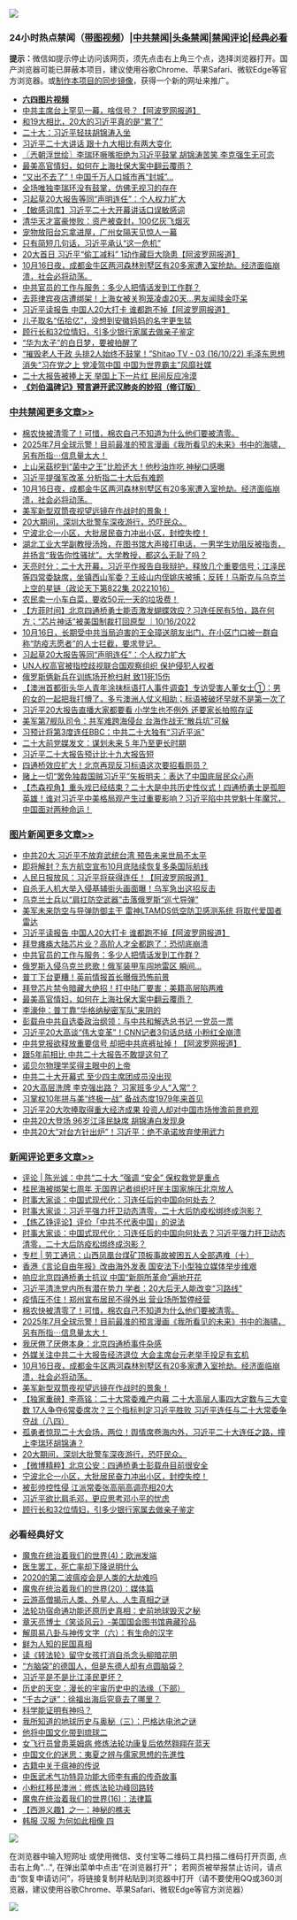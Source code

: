 ![](https://raw.githubusercontent.com/jsvpn/jsproxy/dev/64photo/fqnews-qr.jpg)

<div id="tt">
<h3>24小时热点禁闻（<a href="https://aaa.v2dns.tk/?QAjUl=BgRp5UNKRn&T5Vk=fPVH&Q59Ab=WxGE" target="_blank">带图视频</a>）|<a href="#%E4%B8%AD%E5%85%B1%E7%A6%81%E9%97%BB%E6%9B%B4%E5%A4%9A%E6%96%87%E7%AB%A0">中共禁闻</a>|<a href="#%E5%9B%BE%E7%89%87%E6%96%B0%E9%97%BB%E6%9B%B4%E5%A4%9A%E6%96%87%E7%AB%A0">头条禁闻</a>|<a href="#%E6%96%B0%E9%97%BB%E8%AF%84%E8%AE%BA%E6%9B%B4%E5%A4%9A%E6%96%87%E7%AB%A0">禁闻评论|<a href="#%E5%BF%85%E7%9C%8B%E7%BB%8F%E5%85%B8%E5%A5%BD%E6%96%87">经典必看</a></h3>
<div><b>提示：</b>微信如提示停止访问该网页，须先点击右上角三个点，选择浏览器打开。国产浏览器可能已屏蔽本项目，建议使用谷歌Chrome、苹果Safari、微软Edge等官方浏览器。或<a href="%E5%88%B6%E4%BD%9Cgit%E7%A6%81%E9%97%BB%E9%95%9C%E5%83%8F.md">制作本项目的同步镜像</a>，获得一个新的网址来推广。</div>
<ul>
<li><b><a href="http://d2.v2rss.gq/64.mp4" target="_blank">六四图片视频</a></b></li>
<li><a href="/cnnews/20221017/1798279.md">中共主席台上罕见一幕，啥信号？【阿波罗网报道】</a></li>
<li><a href="/cnnews/20221017/1798108.md">和19大相比，20大的习近平真的是“累了”</a></li>
<li><a href="/headline/20221017/1798158.md">二十大：习近平轻扶胡锦涛入坐</a></li>
<li><a href="/cnnews/20221017/1798148.md">习近平二十大讲话 跟十九大相比有两大变化</a></li>
<li><a href="/ssgc/20221017/1798273.md">〖兲朝浮世绘〗李瑞环噘嘴拒绝为习近平鼓掌 胡锦涛苦笑 李克强生无可恋</a></li>
<li><a href="/topimagenews/20221017/1798277.md">最美高官情妇，如何在上海社保大案中翻云覆雨？</a></li>
<li><a href="/cnnews/20221017/1798383.md">“又出不去了”！中国千万人口城市再“封城”…</a></li>
<li><a href="/sohnews/20221017/1798116.md">全场唯独李瑞环没有鼓掌，仿佛无视习的存在</a></li>
<li><a href="/cbnews/20221017/1798134.md">习起草20大报告等同“声明连任”：个人权力扩大</a></li>
<li><a href="/baitai/20221017/1798338.md">【敏感词库】习近平二十大开幕讲话口误敏感词</a></li>
<li><a href="/cnnews/20221017/1798298.md">清华天才富豪惨败：资产被查封，100亿灰飞烟灭</a></li>
<li><a href="/cnnews/20221017/1798170.md">宠物放阳台忘拿进屋，广州女隔天见惊人一幕</a></li>
<li><a href="/cnnews/20221017/1798106.md">只有简短几句话，习近平承认“这一危机”</a></li>
<li><a href="/cnnews/20221017/1798285.md">20大首日 习近平“偷工减料” 1动作藏巨大隐患【阿波罗网报道】</a></li>
<li><a href="/comments/20221017/1798316.md">10月16日夜，成都金牛区两河森林别墅区有20多家遭入室抢劫。经济面临崩溃，社会必将动荡。</a></li>
<li><a href="/topimagenews/20221017/1798296.md">中共官员的工作与服务：多少人把情话发到工作群？</a></li>
<li><a href="/cnnews/20221017/1798398.md">去菲律宾夜店遭绑架！上海女被关狗笼凌虐20天…男友闻赎金吓呆</a></li>
<li><a href="/topimagenews/20221017/1798314.md">习近平读报告 中国人20大打卡 谁都跑不掉【阿波罗网报道】</a></li>
<li><a href="/cnnews/20221017/1798171.md">儿子取名“伍拾亿”，没想到安徽妈妈的名字更生猛</a></li>
<li><a href="/comments/20221017/1798236.md">顾行长和32位情妇，引多少银行家属去做亲子鉴定</a></li>
<li><a href="/finance/20221017/1798163.md">“华为太子”的白日梦，要被拍醒了</a></li>
<li><a href="/sohnews/20221017/1798121.md">“摧毁老人干政 头排2人始终不鼓掌！”Shitao TV - 03 (16/10/22) 毛泽东思想消失“习在党之上 党凌驾中国 中国为世界霸主”风靡社媒</a></li>
<li><a href="/headline/20221017/1798364.md">二十大报告被捧上天 举国上下一片红 民间反应冷漠</a></li>
<li><b><a href="/comments/20200207/1272816.md" target="_blank">《刘伯温碑记》预言避开武汉肺炎的妙招（修订版）</a></b></li>
</ul>
</div>

<div class="catlist">
<h3><a href="/cbnews/" target="_blank">中共禁闻</a><span><a href="/cbnews/" target="_blank" rel="nofollow">更多文章>></a></span></h3>
<ul>
<li><a href="/comments/20221017/1798415.md" target="_blank">棉农快被清零了！可惜，棉农自己不知道为什么他们要被清零。</a></li>
<li><a href="/comments/20221017/1798407.md" target="_blank">2025年7月全球示警！目前最准的预言漫画《我所看见的未来》书中的海啸，另有所指⋯信息量太大！</a></li>
<li><a href="/cbnews/20221017/1798405.md" target="_blank">上山采菇挖到“菌中之王”比脸还大！他秒油炸吃 神秘口感曝</a></li>
<li><a href="/cbnews/20221017/1798374.md" target="_blank">习近平提强军改革 分析指二十大后有难题</a></li>
<li><a href="/comments/20221017/1798316.md" target="_blank">10月16日夜，成都金牛区两河森林别墅区有20多家遭入室抢劫。经济面临崩溃，社会必将动荡。</a></li>
<li><a href="/comments/20221017/1798311.md" target="_blank">美军新型双筒夜视望远镜在作战时的景象！</a></li>
<li><a href="/comments/20221017/1798274.md" target="_blank">20大期间，深圳大批警车深夜游行，恐吓民众。</a></li>
<li><a href="/comments/20221017/1798261.md" target="_blank">宁波北仑一小区，大批居民奋力冲出小区，封控失控！</a></li>
<li><a href="/comments/20221017/1798224.md" target="_blank">湖北工业大学副教授汤玲，在图书馆大声接打电话，一男学生劝阻反被指责，并扬言“我告你性骚扰”。大学教授，都这么无耻了吗？</a></li>
<li><a href="/cbnews/20221017/1798223.md" target="_blank">天亮时分：二十大开幕，习近平作报告自我辩护，释放几个重要信号；江泽民等四常委缺席，坐镇西山军委？王岐山内侄姚庆被捕；反转！马斯克与乌克兰上空的星链（政论天下第822集 20221016）</a></li>
<li><a href="/comments/20221017/1798194.md" target="_blank">农民卖一小车白菜，要收50元一天的垃圾费！</a></li>
<li><a href="/comments/20221017/1798164.md" target="_blank">【方菲时间】北京四通桥勇士能否激发蝴蝶效应？习连任民有5怕，路在何方；“芯片神话”被美国制裁打回原型 ｜10/16/2022</a></li>
<li><a href="/comments/20221017/1798150.md" target="_blank">10月16日，长期受中共当局迫害的王全璋送朋友出门，在小区门口被一群自称“防疫志愿者”的人士拦截，要求登记。</a></li>
<li><a href="/cbnews/20221017/1798134.md" target="_blank">习起草20大报告等同“声明连任”：个人权力扩大</a></li>
<li><a href="/cbnews/20221017/1798123.md" target="_blank">UN人权高官被指控歧视联合国观察组织 保护侵犯人权者</a></li>
<li><a href="/cbnews/20221017/1798122.md" target="_blank">俄罗斯俩新兵在训练场开枪扫射 致11死15伤</a></li>
<li><a href="/cbnews/20221016/1797952.md" target="_blank">【澳洲首都街头华人青年涂抹标语打人事件调查】专访受害人董女士①：男的女的一起把我打懵了，多亏澳洲人仗义相助；标语被破坏早就不是第一次了</a></li>
<li><a href="/cbnews/20221016/1798077.md" target="_blank">习近平20大报告直播大家都要看 小学生也不例外 还要家长拍照存证</a></li>
<li><a href="/cbnews/20221016/1798068.md" target="_blank">美军第7舰队司令：共军难跨海侵台 台海作战无“散兵坑”可躲</a></li>
<li><a href="/cbnews/20221016/1797982.md" target="_blank">习预计将第3度连任BBC：中共二十大独有“习近平派”</a></li>
<li><a href="/cbnews/20221016/1797967.md" target="_blank">二十大前党媒发文：谋划未来 5 年乃至更长时期</a></li>
<li><a href="/cbnews/20221016/1797935.md" target="_blank">习近平二十大报告预计比十九大报告短</a></li>
<li><a href="/cbnews/20221016/1797934.md" target="_blank">四通桥效应扩大！北京再现反习标语这次要招看厕员？</a></li>
<li><a href="/cbnews/20221016/1797918.md" target="_blank">赌上一切“罢免独裁国贼习近平”矢板明夫：表达了中国底层民众心声</a></li>
<li><a href="/comments/20221016/1797900.md" target="_blank">【杰森视角】重头戏已经结束？二十大是中共历史性仪式！四通桥勇士是孤胆英雄！谁对习近平中美格局观产生过重要影响？习近平陷中共党魁十年魔咒，中国面对两种命运！</a></li>

</ul>
</div>
<div class="catlist">
<h3><a href="/topimagenews/" target="_blank">图片新闻</a><span><a href="/topimagenews/" target="_blank" rel="nofollow">更多文章>></a></span></h3>
<ul>
<li><a href="/topimagenews/20221017/1798467.md" target="_blank">中共20大 习近平不放弃武统台湾 预告未来世局不太平</a></li>
<li><a href="/topimagenews/20221017/1798466.md" target="_blank">即将解封？东方航空宣布10月底陆续恢复多条国际航线</a></li>
<li><a href="/topimagenews/20221017/1798465.md" target="_blank">人民日报放风：习近平将获得连任！【阿波罗网报道】</a></li>
<li><a href="/topimagenews/20221017/1798429.md" target="_blank">自杀无人机大举入侵基辅街头画面曝！乌军急出这招反击</a></li>
<li><a href="/topimagenews/20221017/1798373.md" target="_blank">乌克兰士兵以“肩扛防空武器”击落俄罗斯“巡弋导弹”</a></li>
<li><a href="/topimagenews/20221017/1798372.md" target="_blank">美军未来防空与导弹防御主干 雷神LTAMDS低空防卫感测系统 将取代爱国者雷达</a></li>
<li><a href="/topimagenews/20221017/1798314.md" target="_blank">习近平读报告 中国人20大打卡 谁都跑不掉【阿波罗网报道】</a></li>
<li><a href="/topimagenews/20221017/1798310.md" target="_blank">拜登瘫痪大陆芯片业？高阶人才全都跑了：恐彻底崩溃</a></li>
<li><a href="/topimagenews/20221017/1798296.md" target="_blank">中共官员的工作与服务：多少人把情话发到工作群？</a></li>
<li><a href="/topimagenews/20221017/1798288.md" target="_blank">俄罗斯入侵乌克兰悲歌！俄军装甲车闯地雷区 瞬间…</a></li>
<li><a href="/topimagenews/20221017/1798281.md" target="_blank">普丁下台更糟！英前情报首长曝俄恐怖前景</a></li>
<li><a href="/topimagenews/20221017/1798278.md" target="_blank">拜登芯片禁令暗藏大绝招！打中陆厂要害：美籍高层陷两难</a></li>
<li><a href="/topimagenews/20221017/1798277.md" target="_blank">最美高官情妇，如何在上海社保大案中翻云覆雨？</a></li>
<li><a href="/topimagenews/20221017/1798225.md" target="_blank">李濠仲：普丁靠“华格纳秘密军队”来阴的</a></li>
<li><a href="/topimagenews/20221016/1798098.md" target="_blank">彭载舟中共自选委政治纲领：与中共和解选总书记 一党员一票</a></li>
<li><a href="/topimagenews/20221016/1798094.md" target="_blank">习近平20大高谈“伟大变革”！CNN记者3句话总结 小粉红全崩溃</a></li>
<li><a href="/topimagenews/20221016/1798086.md" target="_blank">中共党报欲释放重要信号 却把中共底裤扯掉！【阿波罗网报道】</a></li>
<li><a href="/topimagenews/20221016/1798005.md" target="_blank">跟5年前相比 中共二十大报告不敢提这句了</a></li>
<li><a href="/topimagenews/20221016/1797994.md" target="_blank">诺贝尔物理学奖得主眼中的上帝</a></li>
<li><a href="/topimagenews/20221016/1797985.md" target="_blank">中共二十大开幕式 至少四主席团成员没出现</a></li>
<li><a href="/topimagenews/20221016/1797984.md" target="_blank">20大高层洗牌 李克强出路？ 习家班多少人“入常”？</a></li>
<li><a href="/topimagenews/20221016/1797981.md" target="_blank">习掌权10年拼与美“终极一战” 备战态度1979年来首见</a></li>
<li><a href="/topimagenews/20221016/1797980.md" target="_blank">习近平20大吹捧取得重大经济成果 投资人却对中国市场惨澹前景悲观</a></li>
<li><a href="/topimagenews/20221016/1797966.md" target="_blank">中共20大登场 96岁江泽民缺席 胡锦涛白发现身</a></li>
<li><a href="/topimagenews/20221016/1797965.md" target="_blank">中共20大“对台方针出炉”！习近平：绝不承诺放弃使用武力</a></li>

</ul>
</div>
<div class="catlist">
<h3><a href="/comments/" target="_blank">新闻评论</a><span><a href="/comments/" target="_blank" rel="nofollow">更多文章>></a></span></h3>
<ul>
<li><a href="/comments/20221017/1798500.md" target="_blank">评论 | 陈光诚：中共“二十大 ”强调 “安全” 保权救党是重点</a></li>
<li><a href="/comments/20221017/1798499.md" target="_blank">桂民海被绑架七周年 无国界记者组织吁民主国家施压北京放人</a></li>
<li><a href="/comments/20221017/1798483.md" target="_blank">时事大家谈：中国式现代化：习连任后的中国向何处去？</a></li>
<li><a href="/comments/20221017/1798482.md" target="_blank">时事大家谈：习近平强力扞卫动态清零，二十大后防疫松绑终成泡影？</a></li>
<li><a href="/comments/20221017/1798481.md" target="_blank">【练乙铮评论】评价「中共不代表中国」的说法</a></li>
<li><a href="/comments/20221017/1798469.md" target="_blank">时事大家谈：中国式现代化：习连任后的中国向何处去？习近平强力扞卫动态清零，二十大后防疫松绑终成泡影？</a></li>
<li><a href="/comments/20221017/1798468.md" target="_blank">专栏 | 劳工通讯：山西凤凰台煤矿顶板事故被困五人全部遇难（十）</a></li>
<li><a href="/comments/20221017/1798445.md" target="_blank">香港《言论自由年报》改由海外发表 国安法下小型独立媒体举步维艰</a></li>
<li><a href="/comments/20221017/1798420.md" target="_blank">响应北京四通桥勇士抗议 中国“新厕所革命”遍地开花</a></li>
<li><a href="/comments/20221017/1798419.md" target="_blank">习近平清洗党内所有潜在势力 学者：20大后无人能改变“习路线”</a></li>
<li><a href="/comments/20221017/1798418.md" target="_blank">疫情压不住！郑州宣布居民不得外出 营业场所暂停经营</a></li>
<li><a href="/comments/20221017/1798415.md" target="_blank">棉农快被清零了！可惜，棉农自己不知道为什么他们要被清零。</a></li>
<li><a href="/comments/20221017/1798407.md" target="_blank">2025年7月全球示警！目前最准的预言漫画《我所看见的未来》书中的海啸，另有所指⋯信息量太大！</a></li>
<li><a href="/comments/20221017/1798375.md" target="_blank">我厌倦了厌倦本身：北京四通桥事件杂感</a></li>
<li><a href="/comments/20221017/1798368.md" target="_blank">外媒关注中共二十大报告经济退位 大会主席台元老举手投足有玄机</a></li>
<li><a href="/comments/20221017/1798316.md" target="_blank">10月16日夜，成都金牛区两河森林别墅区有20多家遭入室抢劫。经济面临崩溃，社会必将动荡。</a></li>
<li><a href="/comments/20221017/1798311.md" target="_blank">美军新型双筒夜视望远镜在作战时的景象！</a></li>
<li><a href="/comments/20221017/1798287.md" target="_blank">【独家重磅】李燕铭：二十大常委难产内幕 二十大高层人事四大定数与三大变数 17人争夺6常委席次？三个指标判定习近平胜败 习近平连任与二十大常委争夺战（八四）</a></li>
<li><a href="/comments/20221017/1798276.md" target="_blank">孤勇者惊现二十大会场，两位！舆情席卷海内外，习近平二十大连任之路，撞上李瑞环胡锦涛？</a></li>
<li><a href="/comments/20221017/1798274.md" target="_blank">20大期间，深圳大批警车深夜游行，恐吓民众。</a></li>
<li><a href="/comments/20221017/1798268.md" target="_blank">【微博精粹】北京公安：四通桥勇士彭载舟目前很安全</a></li>
<li><a href="/comments/20221017/1798261.md" target="_blank">宁波北仑一小区，大批居民奋力冲出小区，封控失控！</a></li>
<li><a href="/comments/20221017/1798255.md" target="_blank">被彭帅控性侵 江派常委张高丽高调亮相20大</a></li>
<li><a href="/comments/20221017/1798254.md" target="_blank">习近平欲比肩毛邓，更应思考邓小平的忧虑</a></li>
<li><a href="/comments/20221017/1798236.md" target="_blank">顾行长和32位情妇，引多少银行家属去做亲子鉴定</a></li>

</ul>
</div>

<div class="catlist">
<h3>必看经典好文</h3>
<ul>
<li><a href="/topimagenews/20180522/946266.md" target="_blank">魔鬼在统治着我们的世界(4)：欧洲发端</a></li>
<li><a href="/sohnews/20150904/445868.md" target="_blank">医生罢工，死亡率却下降说明什么</a></li>
<li><a href="/comments/20200712/1359432.md" target="_blank">2020的第二波瘟疫会是人类的大劫难吗</a></li>
<li><a href="/comments/20180725/976787.md" target="_blank">魔鬼在统治着我们的世界(20)：媒体篇</a></li>
<li><a href="/comments/20200919/82684.md" target="_blank">云游高僧揭示人类、外星人、人生真相之谜</a></li>
<li><a href="/tculture/20121025/73069.md" target="_blank">法轮功宿命通功能还原历史真相：史前地球毁灭之秘</a></li>
<li><a href="/comments/20220925/1789151.md" target="_blank">章天亮博士《笑谈风云》-美国国会图书馆典藏珍品</a></li>
<li><a href="/tculture/20170925/832035.md" target="_blank">解周易八卦与神传文字（六）：有生命的汉字</a></li>
<li><a href="/comments/20200926/1403589.md" target="_blank">鲜为人知的民国真相</a></li>
<li><a href="/comments/20190512/1127015.md" target="_blank">读《转法轮》留守女孩打消自杀念头柳暗花明</a></li>
<li><a href="/comments/20220129/1685716.md" target="_blank">“方脑袋”的德国人，但是东德人却有点圆脑袋？</a></li>
<li><a href="/comments/20220703/1753426.md" target="_blank">习近平是不是比江泽民更坏？</a></li>
<li><a href="/tculture/20121025/73066.md" target="_blank">历史的天空：漫长的宇宙历史中的法缘（下部）</a></li>
<li><a href="/lifebaike/20210704/1580186.md" target="_blank">“千古之谜”：徐福出海后究竟去了哪里？</a></li>
<li><a href="/comments/20220112/1678403.md" target="_blank">科学能证明有神吗？</a></li>
<li><a href="/tculture/xiulian/20170726/797589.md" target="_blank">我所知道的地球历史与奥秘（三）：巴格达电池之谜</a></li>
<li><a href="/bannedvideo/20220502/1727317.md" target="_blank">他将中国文化带到琉球二</a></li>
<li><a href="/cnnews/20210512/1544604.md" target="_blank">女飞行员曾患莱姆病 修炼法轮功康复后依然翱翔在蓝天</a></li>
<li><a href="/comments/20220819/1773621.md" target="_blank">中国文化的迷思：夷夏之辨与儒家思想的先進性</a></li>
<li><a href="/ccpdope/20200531/1337409.md" target="_blank">古籍中关于瘟神的传说</a></li>
<li><a href="/comments/20210810/1603664.md" target="_blank">中医武术气功特异功能大师李有甫的传奇故事</a></li>
<li><a href="/aomi/life/20210719/1589642.md" target="_blank">小粉红移民澳洲：修炼法轮功峰回路转</a></li>
<li><a href="/topimagenews/20180615/958090.md" target="_blank">魔鬼在统治着我们的世界(16)：法律篇</a></li>
<li><a href="/comments/20210210/1484775.md" target="_blank">【西游义趣】之一：神秘的樵夫</a></li>
<li><a href="/bannedvideo/20220403/1714030.md" target="_blank">韩服 汉服 为何如此相像 四</a></li>

</ul>
</div>

![](https://raw.githubusercontent.com/jsvpn/jsproxy/dev/64photo/fqnews-qr.jpg)

在浏览器中输入短网址 或使用微信、支付宝等二维码工具扫描二维码打开页面, 点击右上角"...", 在弹出菜单中点击“在浏览器打开”； 若网页被举报禁止访问，请点击“恢复申请访问”，将链接复制并粘贴到浏览器中打开（请不要使用QQ或360浏览器，建议使用谷歌Chrome、苹果Safari、微软Edge等官方浏览器）

![](https://raw.githubusercontent.com/jsvpn/jsproxy/dev/64photo/wx.jpg)
